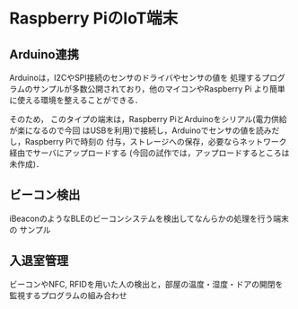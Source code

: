 
# Raspberry PiのIoT端末


## Arduino連携
Arduinoは，I2CやSPI接続のセンサのドライバやセンサの値を
処理するプログラムのサンプルが多数公開されており，他のマイコンやRaspberry Pi
より簡単に使える環境を整えることができる．

そのため，
このタイプの端末は，Raspberry PiとArduinoをシリアル(電力供給が楽になるので今回
はUSBを利用)で接続し，Arduinoでセンサの値を読みだし，Raspberry Piで時刻の
付与，ストレージへの保存，必要ならネットワーク経由でサーバにアップロードする
(今回の試作では，アップロードするところは未作成)．

## ビーコン検出
iBeaconのようなBLEのビーコンシステムを検出してなんらかの処理を行う端末の
サンプル

## 入退室管理
ビーコンやNFC, RFIDを用いた人の検出と，部屋の温度・湿度・ドアの開閉を
監視するプログラムの組み合わせ


